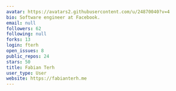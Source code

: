 ```yaml
---
avatar: https://avatars2.githubusercontent.com/u/24870040?v=4
bio: Software engineer at Facebook.
email: null
followers: 62
following: null
forks: 13
login: fterh
open_issues: 8
public_repos: 24
stars: 50
title: Fabian Terh
user_type: User
website: https://fabianterh.me
---
```

